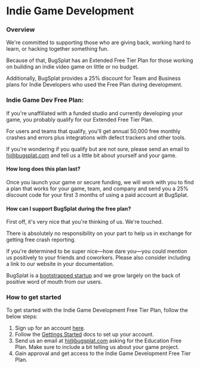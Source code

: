 # Indie Game Development

### Overview

We're committed to supporting those who are giving back, working hard to learn, or hacking together something fun.

Because of that, BugSplat has an Extended Free Tier Plan for those working on building an indie video game on little or no budget.

Additionally, BugSplat provides a 25% discount for Team and Business plans for Indie Developers who used the Free Plan during development.

### Indie Game Dev Free Plan:

If you're unaffiliated with a funded studio and currently developing your game, you probably qualify for our Extended Free Tier Plan.

For users and teams that qualify, you'll get annual 50,000 free monthly crashes and errors plus integrations with defect trackers and other tools.‌

If you're wondering if you qualify but are not sure, please send an email to [hi@bugsplat.com](mailto:hi@bugsplat.com) and tell us a little bit about yourself and your game.

#### How long does this plan last?

Once you launch your game or secure funding, we will work with you to find a plan that works for your game, team, and company and send you a 25% discount code for your first 3 months of using a paid account at BugSplat.

#### How can I support BugSplat during the free plan?

First off, it's very nice that you're thinking of us. We're touched.  &#x20;

There is absolutely no responsibility on your part to help us in exchange for getting free crash reporting. &#x20;

If you're determined to be super nice—how dare you—you could mention us positively to your friends and coworkers. Please also consider including a link to our website in your documentation.

BugSplat is a [bootstrapped startup](https://www.bugsplat.com/about/) and we grow largely on the back of positive word of mouth from our users.

### How to get started

To get started with the Indie Game Development Free Tier Plan, follow the below steps:&#x20;

1. Sign up for an account [here](https://app.bugsplat.com/v2/sign-up).
2. Follow the [Gettings Started](../../../introduction/getting-started/) docs to set up your account.
3. Send us an email at [hi@bugsplat.com](mailto:hi@bugsplat.com) asking for the Education Free Plan. Make sure to include a bit telling us about your game project.&#x20;
4. Gain approval and get access to the Indie Game Development Free Tier Plan. 
